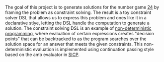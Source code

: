 The goal of this project is to generate solutions for the number game [24](https://en.wikipedia.org/wiki/24_(puzzle)) by framing the problem as constraint solving.
The result is a toy constraint solver DSL that allows us to express this problem and ones like it in a declarative stlye,
letting the DSL handle the computation to generate a solution. The constraint solving DSL is an example of [non-deterministic
programming](https://en.wikipedia.org/wiki/Nondeterministic_programming), where evaluation of certain expressions creates "decision points" that can be backtracked to as the program searches
over the solution space for an answer that meets the given constraints. This non-deterministic evaluation is implemented using
continuation passing style based on the amb evaluator in [SICP](https://web.mit.edu/6.001/6.037/sicp.pdf). 
